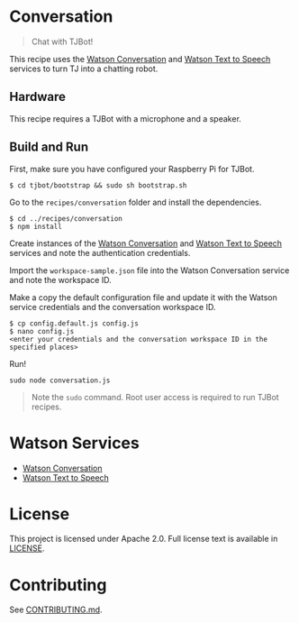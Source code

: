 # Conversation
> Chat with TJBot!

This recipe uses the [Watson Conversation](https://www.ibm.com/watson/developercloud/conversation.html) and [Watson Text to Speech](https://www.ibm.com/watson/developercloud/text-to-speech.html) services to turn TJ into a chatting robot.

## Hardware
This recipe requires a TJBot with a microphone and a speaker.

## Build and Run
First, make sure you have configured your Raspberry Pi for TJBot.

    $ cd tjbot/bootstrap && sudo sh bootstrap.sh

Go to the `recipes/conversation` folder and install the dependencies.

    $ cd ../recipes/conversation
    $ npm install

Create instances of the [Watson Conversation](https://www.ibm.com/watson/developercloud/conversation.html) and [Watson Text to Speech](https://www.ibm.com/watson/developercloud/text-to-speech.html) services and note the authentication credentials.

Import the `workspace-sample.json` file into the Watson Conversation service and note the workspace ID.

Make a copy the default configuration file and update it with the Watson service credentials and the conversation workspace ID.

    $ cp config.default.js config.js
    $ nano config.js
    <enter your credentials and the conversation workspace ID in the specified places>

Run!

    sudo node conversation.js

> Note the `sudo` command. Root user access is required to run TJBot recipes.

# Watson Services
- [Watson Conversation](https://www.ibm.com/watson/developercloud/conversation.html)
- [Watson Text to Speech](https://www.ibm.com/watson/developercloud/text-to-speech.html)

# License
This project is licensed under Apache 2.0. Full license text is available in [LICENSE](../../LICENSE).

# Contributing
See [CONTRIBUTING.md](../../CONTRIBUTING.md).
